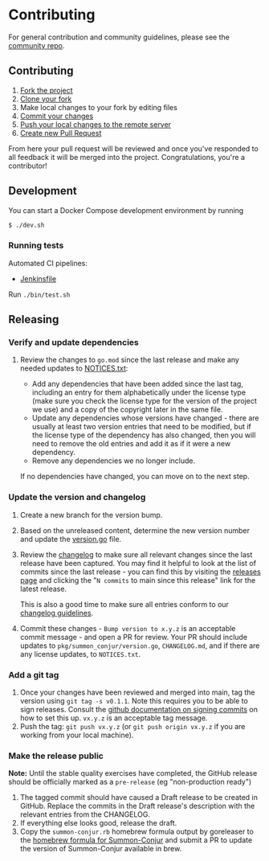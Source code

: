 # Contributing

For general contribution and community guidelines, please see the [community repo](https://github.com/cyberark/community).

## Contributing

1. [Fork the project](https://help.github.com/en/github/getting-started-with-github/fork-a-repo)
2. [Clone your fork](https://help.github.com/en/github/creating-cloning-and-archiving-repositories/cloning-a-repository)
3. Make local changes to your fork by editing files
3. [Commit your changes](https://help.github.com/en/github/managing-files-in-a-repository/adding-a-file-to-a-repository-using-the-command-line)
4. [Push your local changes to the remote server](https://help.github.com/en/github/using-git/pushing-commits-to-a-remote-repository)
5. [Create new Pull Request](https://help.github.com/en/github/collaborating-with-issues-and-pull-requests/creating-a-pull-request-from-a-fork)

From here your pull request will be reviewed and once you've responded to all
feedback it will be merged into the project. Congratulations, you're a
contributor!

## Development

You can start a Docker Compose development environment by running

```sh
$ ./dev.sh
```

### Running tests

Automated CI pipelines:
- [Jenkinsfile](Jenkinsfile)

Run `./bin/test.sh`

## Releasing

### Verify and update dependencies
1. Review the changes to `go.mod` since the last release and make any needed
   updates to [NOTICES.txt](./NOTICES.txt):
   - Add any dependencies that have been added since the last tag, including
     an entry for them alphabetically under the license type (make sure you
     check the license type for the version of the project we use) and a copy
     of the copyright later in the same file.
   - Update any dependencies whose versions have changed - there are usually at
     least two version entries that need to be modified, but if the license type
     of the dependency has also changed, then you will need to remove the old
     entries and add it as if it were a new dependency.
   - Remove any dependencies we no longer include.

   If no dependencies have changed, you can move on to the next step.

### Update the version and changelog
1. Create a new branch for the version bump.
1. Based on the unreleased content, determine the new version number and update
   the [version.go](pkg/summon_conjur/version.go) file.
1. Review the [changelog](CHANGELOG.md) to make sure all relevant changes since
   the last release have been captured. You may find it helpful to look at the
   list of commits since the last release - you can find this by visiting the
   [releases page](https://github.com/cyberark/summon-conjur/releases) and
   clicking the "`N commits` to main since this release" link for the latest
   release.

   This is also a good time to make sure all entries conform to our
   [changelog guidelines](https://github.com/cyberark/community/blob/main/Conjur/CONTRIBUTING.md#changelog-guidelines).
1. Commit these changes - `Bump version to x.y.z` is an acceptable commit message - and open a PR
   for review. Your PR should include updates to `pkg/summon_conjur/version.go`,
   `CHANGELOG.md`, and if there are any license updates, to `NOTICES.txt`.

### Add a git tag
1. Once your changes have been reviewed and merged into main, tag the version
   using `git tag -s v0.1.1`. Note this requires you to be  able to sign releases.
   Consult the [github documentation on signing commits](https://help.github.com/articles/signing-commits-with-gpg/)
   on how to set this up. `vx.y.z` is an acceptable tag message.
1. Push the tag: `git push vx.y.z` (or `git push origin vx.y.z` if you are working
   from your local machine).

### Make the release public
**Note:** Until the stable quality exercises have completed, the GitHub release
should be officially marked as a `pre-release` (eg "non-production ready")

1. The tagged commit should have caused a Draft release to be created in GitHub.
   Replace the commits in the Draft release's description with the relevant entries
   from the CHANGELOG.
1. If everything else looks good, release the draft.
1. Copy the `summon-conjur.rb` homebrew formula output by goreleaser
   to the [homebrew formula for Summon-Conjur](https://github.com/cyberark/homebrew-tools/blob/main/summon-conjur.rb)
   and submit a PR to update the version of Summon-Conjur available in brew.
